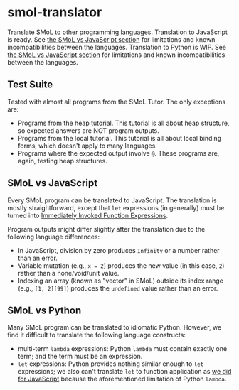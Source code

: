 # smol-translator

Translate SMoL to other programming languages. Translation to JavaScript is ready.
See [the SMoL vs JavaScript section](#smol-vs-javascript) for limitations and
known incompatibilities between the languages.
Translation to Python is WIP. See [the SMoL vs JavaScript section](#smol-vs-javascript) for limitations and
known incompatibilities between the languages.

## Test Suite

Tested with almost all programs from the SMoL Tutor. The only exceptions are:

- Programs from the heap tutorial. This tutorial is all about heap structure, so expected answers are NOT program outputs.
- Programs from the local tutorial. This tutorial is all about local binding forms, which doesn't apply to many languages.
- Programs where the expected output involve `@`. These programs are, again, testing heap structures.



## SMoL vs JavaScript

Every SMoL program can be translated to JavaScript. The translation is mostly straightforward,
except that `let` expressions (in generally) must be turned into [Immediately Invoked Function Expressions](https://developer.mozilla.org/en-US/docs/Glossary/IIFE).

Program outputs might differ slightly after the translation due to the following language differences:

- In JavaScript, division by zero produces `Infinity` or a number rather than an error.
- Variable mutation (e.g., `x = 2`) produces the new value (in this case, `2`) rather than a none/void/unit value.
- Indexing an array (known as "vector" in SMoL) outside its index range (e.g., `[1, 2][99]`) produces the `undefined` value rather than an error.

## SMoL vs Python

Many SMoL program can be translated to idiomatic Python. However, we find it difficult to translate the following language constructs:

- multi-term `lambda` expressions: Python `lambda` must contain exactly one term; and the term must be an expression.
- `let` expressions: Python provides nothing similar enough to `let` expressions; we also can't translate `let` to function application
  as [we did for JavaScript](#smol-vs-javascript) because the aforementioned limitation of Python `lambda`.
